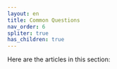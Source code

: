 ```yaml
---
layout: en
title: Common Questions
nav_order: 6
spliter: true
has_children: true
---
```

Here are the articles in this section:
